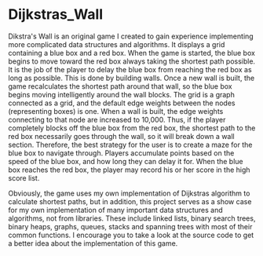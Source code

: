 # Dijkstras_Wall

Dikstra's Wall is an original game I created to gain experience implementing more complicated data structures and algorithms.
It displays a grid containing a blue box and a red box. When the game is started, the blue box begins to move toward the red box 
always taking the shortest path possible. It is the job of the player to delay the blue box from reaching the red box as long as possible. 
This is done by building walls. Once a new wall is built, the game recalculates the shortest path around that wall, 
so the blue box begins moving intelligently around the wall blocks. The grid is a graph connected as a grid, and the default edge weights 
between the nodes (representing boxes) is one. When a wall is built, the edge weights connecting to that node are increased to 10,000. 
Thus, if the player completely blocks off the blue box from the red box, the shortest path to the red box necessarily goes through the wall,
so it will break down a wall section. Therefore, the best strategy for the user is to create a maze for the blue box to navigate through. 
Players accumulate points based on the speed of the blue box, and how long they can delay it for. When the blue box reaches the red box, 
the player may record his or her score in the high score list. 

Obviously, the game uses my own implementation of Dijkstras algorithm to calculate shortest paths, but in addition, this project serves as 
a show case for my own implementation of many important data structures and algorithms, not from libraries. These include linked lists, 
binary search trees, binary heaps, graphs, queues, stacks and spanning trees with most of their common functions. 
I encourage you to take a look at the source code to get a better idea about the implementation of this game. 
